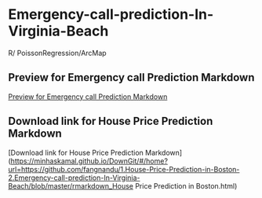 # Emergency-call-prediction-In-Virginia-Beach
R/ PoissonRegression/ArcMap

## Preview for Emergency call Prediction Markdown
[Preview for Emergency call Prediction Markdown](http://htmlpreview.github.io/?https://github.com/fangnandu/Emergency-call-prediction-In-Virginia-Beach/blob/master/r-markdownforemergencycalls.html)


## Download link for House Price Prediction Markdown
[Download link for House Price Prediction Markdown](https://minhaskamal.github.io/DownGit/#/home?url=https://github.com/fangnandu/1.House-Price-Prediction-in-Boston-2.Emergency-call-prediction-In-Virginia-Beach/blob/master/rmarkdown_House Price Prediction in Boston.html)


